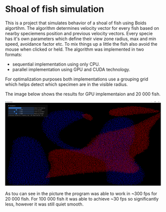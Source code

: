 # Shoal of fish simulation #

This is a project that simulates behavior of a shoal of fish using Boids algortihm.
The algorithm determines velocity vector for every fish based on nearby speciemens position and previous velocity vectors. Every specie has it's own parameters which define their view zone radius, max and min speed, avoidance factor etc. To mix things up a little the fish also avoid the mouse when clicked or held.
The algorithm was implemented in two formats:

- sequential implementation using only CPU.
- parallel implementation using GPU and CUDA technology.

For optimalization purposes both implementations use a grouping grid which helps detect which specimen are in the visible radius.

The image below shows the results for GPU implementaion and 20 000 fish.

![GPU image](/images/GPU_version.png)

As tou can see in the picture the program was able to work in ~300 fps for 20 000 fish. For 100 000 fish it was able to achieve ~30 fps so significantly less, however it was still quiet smooth.
